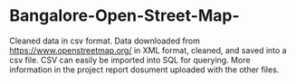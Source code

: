 # Bangalore-Open-Street-Map-
Cleaned data in csv format. Data downloaded from https://www.openstreetmap.org/ in XML format, cleaned, and saved into a csv file. 
CSV can easily be imported into SQL for querying. More information in the project report dosument uploaded with the other files.
